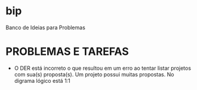 # bip

Banco de Ideias para Problemas

# PROBLEMAS E TAREFAS
* O DER está incorreto o que resultou em um erro ao tentar listar projetos com sua(s) proposta(s).
    Um projeto possui muitas propostas. No digrama lógico está 1:1